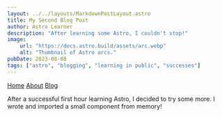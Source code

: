 ```yaml
---
layout: ../../layouts/MarkdownPostLayout.astro
title: My Second Blog Post
author: Astro Learner
description: "After learning some Astro, I couldn't stop!"
image:
    url: "https://docs.astro.build/assets/arc.webp"
    alt: "Thumbnail of Astro arcs."
pubDate: 2023-08-08
tags: ["astro", "blogging", "learning in public", "successes"]
---
```


<a href="/">Home</a>
<a href="/about/">About</a>
<a href="/blog/">Blog</a>

After a successful first hour learning Astro, I decided to try some more. I wrote and imported a small component from memory!
